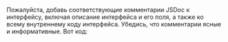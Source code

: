 Пожалуйста, добавь соответствующие комментарии JSDoc к интерфейсу, включая описание интерфейса и его поля, а также ко всему внутреннему коду интерфейса. Убедись, что комментарии ясные и информативные. Вот код:
```typescript